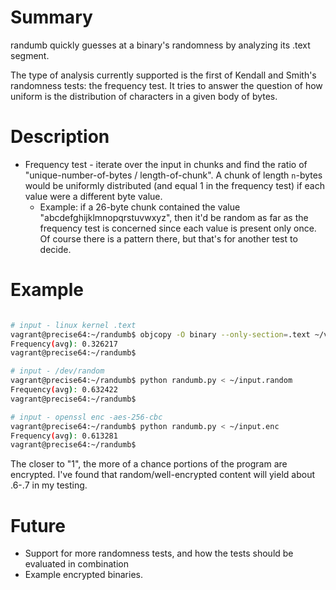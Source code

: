# Summary

randumb quickly guesses at a binary's randomness by analyzing its .text segment. 

The type of analysis currently supported is the first of Kendall and Smith's randomness tests: the frequency test. It tries to answer the question of how uniform is the distribution of characters in a given body of bytes.

# Description
* Frequency test - iterate over the input in chunks and find the ratio of "unique-number-of-bytes / length-of-chunk". A chunk of length `n`-bytes would be uniformly distributed (and equal 1 in the frequency test) if each value were a different byte value.
  * Example: if a 26-byte chunk contained the value "abcdefghijklmnopqrstuvwxyz", then it'd be random as far as the frequency test is concerned since each value is present only once. Of course there is a pattern there, but that's for another test to decide.

# Example
```bash

# input - linux kernel .text
vagrant@precise64:~/randumb$ objcopy -O binary --only-section=.text ~/vmlinux /dev/stdout | python randumb.py
Frequency(avg): 0.326217
vagrant@precise64:~/randumb$

# input - /dev/random
vagrant@precise64:~/randumb$ python randumb.py < ~/input.random
Frequency(avg): 0.632422
vagrant@precise64:~/randumb$

# input - openssl enc -aes-256-cbc
vagrant@precise64:~/randumb$ python randumb.py < ~/input.enc
Frequency(avg): 0.613281
vagrant@precise64:~/randumb$
```

The closer to "1", the more of a chance portions of the program are encrypted. I've found that random/well-encrypted content will yield about .6-.7 in my testing.

# Future
* Support for more randomness tests, and how the tests should be evaluated in combination
* Example encrypted binaries.
